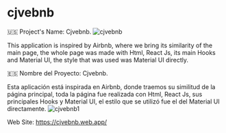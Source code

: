 # cjvebnb

🇺🇸 Project's Name: Cjvebnb.
![cjvebnb](https://user-images.githubusercontent.com/104727028/191599891-a9afba67-4e10-43b5-8d49-800c95501194.PNG)

This application is inspired by Airbnb, where we bring its similarity of the main page, the whole page was made with Html, React Js, its main Hooks and Material UI, the style that was used was Material UI directly.

🇪🇸 Nombre del Proyecto: Cjvebnb.

Esta aplicación está inspirada en Airbnb, donde traemos su similitud de la página principal, toda la página fue realizada con Html, React Js, sus principales Hooks y Material UI, el estilo que se utilizó fue el del Material UI directamente.
![cjvebnb1](https://user-images.githubusercontent.com/104727028/235559285-4b9d807d-93ea-4052-8769-2230eed25e92.PNG)

Web Site: https://cjvebnb.web.app/
